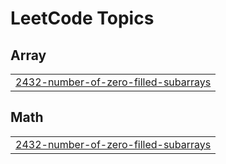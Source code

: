 

<!---LeetCode Topics Start-->
# LeetCode Topics
## Array
|  |
| ------- |
| [2432-number-of-zero-filled-subarrays](https://github.com/solomon-2105/Leetcode-problems/tree/master/2432-number-of-zero-filled-subarrays) |
## Math
|  |
| ------- |
| [2432-number-of-zero-filled-subarrays](https://github.com/solomon-2105/Leetcode-problems/tree/master/2432-number-of-zero-filled-subarrays) |
<!---LeetCode Topics End-->